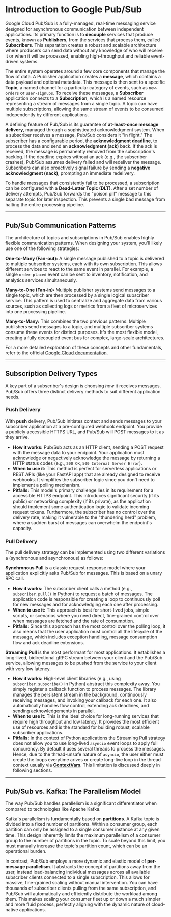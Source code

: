 # Introduction to Google Pub/Sub

Google Cloud Pub/Sub is a fully-managed, real-time messaging service designed for asynchronous communication between independent applications. Its primary function is to **decouple** services that produce events, known as **Publishers**, from the services that process them, called **Subscribers**. This separation creates a robust and scalable architecture where producers can send data without any knowledge of who will receive it or when it will be processed, enabling high-throughput and reliable event-driven systems.

The entire system operates around a few core components that manage the flow of data. A Publisher application creates a **message**, which contains a data payload and optional metadata. This message is then sent to a specific **Topic**, a named channel for a particular category of events, such as `new-orders` or `user-signups`. To receive these messages, a **Subscriber** application connects to a **Subscription**, which is a named resource representing a stream of messages from a single topic. A topic can have multiple subscriptions, allowing the same stream of events to be consumed independently by different applications.

A defining feature of Pub/Sub is its guarantee of **at-least-once message delivery**, managed through a sophisticated acknowledgment system. When a subscriber receives a message, Pub/Sub considers it "in flight." The subscriber has a configurable period, the **acknowledgment deadline**, to process the data and send an **acknowledgment (ack)** back. If the ack is received, the message is permanently removed from the subscription's backlog. If the deadline expires without an ack (e.g., the subscriber crashes), Pub/Sub assumes delivery failed and will redeliver the message. Subscribers can also proactively signal failure by sending a **negative acknowledgment (nack)**, prompting an immediate redelivery.

To handle messages that consistently fail to be processed, a subscription can be configured with a **Dead-Letter Topic (DLT)**. After a set number of delivery attempts, Pub/Sub forwards the "poison pill" message to this separate topic for later inspection. This prevents a single bad message from halting the entire processing pipeline.

---

## Pub/Sub Communication Patterns

The architecture of topics and subscriptions in Pub/Sub enables highly flexible communication patterns. When designing your system, you'll likely use one of the following strategies:

**One-to-Many (Fan-out):** A single message published to a topic is delivered to multiple subscriber systems, each with its own subscription. This allows different services to react to the same event in parallel. For example, a single `order-placed` event can be sent to inventory, notification, and analytics services simultaneously.

**Many-to-One (Fan-in):** Multiple publisher systems send messages to a single topic, which are then processed by a single logical subscriber service. This pattern is used to centralize and aggregate data from various sources, such as collecting logs or metrics from a fleet of microservices into one processing pipeline.

**Many-to-Many:** This combines the two previous patterns. Multiple publishers send messages to a topic, and multiple subscriber systems consume these events for distinct purposes. It's the most flexible model, creating a fully decoupled event bus for complex, large-scale architectures.

For a more detailed exploration of these concepts and other fundamentals, refer to the official [Google Cloud documentation](https://cloud.google.com/pubsub/docs/pubsub-basics).

---

## Subscription Delivery Types

A key part of a subscriber's design is choosing *how* it receives messages. Pub/Sub offers three distinct delivery methods to suit different application needs.

### Push Delivery
With **push** delivery, Pub/Sub initiates contact and sends messages to your subscriber application at a pre-configured webhook endpoint. You provide a publicly accessible HTTPS URL, and Pub/Sub will POST messages to it as they arrive.

* **How it works:** Pub/Sub acts as an HTTP client, sending a POST request with the message data to your endpoint. Your application must acknowledge or negactively acknowledge the message by returning a HTTP status codes (e.g., `200 OK`, `500 Internal Server Error`).
* **When to use it:** This method is perfect for serverless applications or REST APIs (like your FastAPI app) that are already designed to receive webhooks. It simplifies the subscriber logic since you don't need to implement a polling mechanism.
* **Pitfalls:** This model's primary challenge lies in its requirement for a accessible HTTPS endpoint. This introduces significant security (if its public) or networking complexity (if its private), as the application should implement some authentication logic to validate incoming request tokens. Furthermore, the subscriber has no control over the delivery rate, making it vulnerable to the "thundering herd" problem, where a sudden burst of messages can overwhelm the endpoint's capacity.

### Pull Delivery

The pull delivery strategy can be implemented using two different variations a (synchronous and asynchronous) as follows:

**Synchronous Pull** is a classic request-response model where your application explicitly asks Pub/Sub for messages. This is based on a unary RPC call.
* **How it works:** The subscriber client calls a method (e.g., `subscriber.pull()` in Python) to request a batch of messages. The application code is responsible for creating a loop to continuously poll for new messages and for acknowledging each one after processing.
* **When to use it:** This approach is best for short-lived jobs, simple scripts, or scenarios where you need direct, fine-grained control over when messages are fetched and the rate of consumption.
* **Pitfalls:** Since this approach has the most control over the polling loop, it also means that the user application must control all the lifecycle of the message, which includes exception handling, message consumption flow and ack deadline extensions.


**Streaming Pull** is the most performant for most applications. It establishes a long-lived, bidirectional gRPC stream between your client and the Pub/Sub service, allowing messages to be pushed from the service to your client with very low latency.

* **How it works:** High-level client libraries (e.g., using `subscriber.subscribe()` in Python) abstract this complexity away. You simply register a callback function to process messages. The library manages the persistent stream in the background, continuously receiving messages, and invoking your callback for each one. It also automatically handles flow control, extending ack deadlines, and sending acknowledgements in parallel.
* **When to use it:** This is the ideal choice for long-running services that require high throughput and low latency. It provides the most efficient use of resources and is the standard for building robust, scalable subscriber applications.
* **Pitfalls:** In the context of Python applications the Streaming Pull strategy does not allow you to use long-lived `asyncio` event loops to apply full concurency. By default it uses several threads to process the messages. Hence, due to the thread-unsafe nature of `asyncio`, the user either must create the loops everytime arives or create long-live loop in the thread context usually via [**ContextVars**](https://docs.python.org/3/library/contextvars.html). This limitation is discussed deeply in following sections.

---

## Pub/Sub vs. Kafka: The Parallelism Model

The way Pub/Sub handles parallelism is a significant differentiator when compared to technologies like Apache Kafka.

Kafka's parallelism is fundamentally based on **partitions**. A Kafka topic is divided into a fixed number of partitions. Within a consumer group, each partition can only be assigned to a single consumer instance at any given time. This design inherently limits the maximum parallelism of a consumer group to the number of partitions in the topic. To scale beyond this limit, you must manually increase the topic's partition count, which can be an operational burden.


In contrast, Pub/Sub employs a more dynamic and elastic model of **per-message parallelism**. It abstracts the concept of partitions away from the user, instead load-balancing individual messages across all available subscriber clients connected to a single subscription. This allows for massive, fine-grained scaling without manual intervention. You can have thousands of subscriber clients pulling from the same subscription, and Pub/Sub will automatically and efficiently distribute the workload among them. This makes scaling your consumer fleet up or down a much simpler and more fluid process, perfectly aligning with the dynamic nature of cloud-native applications.
